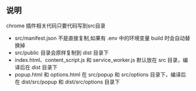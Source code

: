## 说明
chrome 插件相关代码只要代码写到src目录

- src/manifest.json 不是直接复制,如果有 .env 中的环境变量 build 时会自动替换掉
- src/public 目录会原样复制到 dist 目录下
- index.html、content_script.js 和 service_worker.js 默认放在 src 目录，编译后在 dist 目录下
- popup.html 和 options.html 在 src/popup 和 src/options 目录下，编译后在 dist/src/popup 和 dist/src/options 目录下